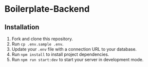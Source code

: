 # Boilerplate-Backend

## Installation

1. Fork and clone this repository.
2. Run `cp .env.sample .env`.
3. Update your `.env` file with a connection URL to your database.
4. Run `npm install` to install project dependencies.
5. Run `npm run start:dev` to start your server in development mode.
